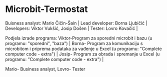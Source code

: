 # Microbit-Termostat
Buisness analyst: Mario Čičin-Šain |
Lead developer: Borna Ljubičić |
Developers: Viktor Vukšić, Josip Došen |
Tester: Lovro Kovačić |


Podjela izrade programa:
Viktor-Program za sporedni microbit i bazu (u programu: "sporedni", "baza") |
Borna- Program za komunikaciju s microbitom i priprema podataka za vađenje u Excel (u programu: "Complete computer code - extra") |
Josip- Program za obrada i spremanje u Excel (u programu: "Complete computer code - extra") |

Mario- Business analyst, Lovro- Tester
